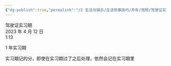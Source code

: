 ```yaml
---
{"dg-publish":true,"permalink":"/2 生活与娱乐/生活琐事技巧/开车/驾照/驾驶证实习期/","title":"驾驶证实习期"}
---
```



驾驶证实习期  
2023 年 4 月 12 日  
1:13

1 年实习期

实习期记的分，即使在实习期过了之后处理，依然会记在实习期里

